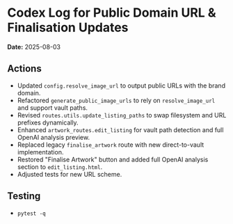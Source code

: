 # Codex Log for Public Domain URL & Finalisation Updates

**Date:** 2025-08-03

## Actions
- Updated `config.resolve_image_url` to output public URLs with the brand domain.
- Refactored `generate_public_image_urls` to rely on `resolve_image_url` and support vault paths.
- Revised `routes.utils.update_listing_paths` to swap filesystem and URL prefixes dynamically.
- Enhanced `artwork_routes.edit_listing` for vault path detection and full OpenAI analysis preview.
- Replaced legacy `finalise_artwork` route with new direct-to-vault implementation.
- Restored "Finalise Artwork" button and added full OpenAI analysis section to `edit_listing.html`.
- Adjusted tests for new URL scheme.

## Testing
- `pytest -q`


